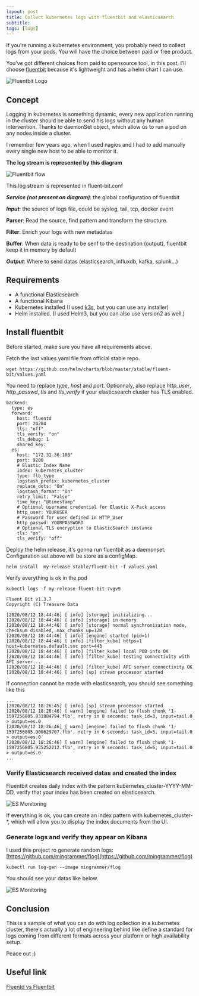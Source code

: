 ```yaml
---
layout: post
title: Collect kubernetes logs with fluentbit and elasticsearch
subtitle:
tags: [logs]
---
```


If you're running a kubernetes environment, you probably need to collect logs from your pods. You will have the choice between paid or free product.

You've got different choices from paid to opensource tool, in this post, I'll choose [fluentbit](https://docs.fluentbit.io/manual/) because it's lightweight and has a helm chart I can use.


![Fluentbit Logo](https://gblobscdn.gitbook.com/assets%2F-LKKSx-3LBTCtaHbg0gl%2F-M4M38npAHl6IlFGKh9v%2F-M4M3YtjaYgPpNf5qUfF%2Flogo_documentation_1.5.png?alt=media&token=2cfc26a7-9350-4fb3-bf67-2bed29ccff78)

## Concept

Logging in kubernetes is something dynamic, every new application running in the cluster should be able to send his logs without any human intervention. Thanks to daemonSet object, which allow us to run a pod on any nodes inside a cluster.

I remember few years ago, when I used nagios and I had to add manually every single new host to be able to monitor it.

**The log stream is represented by this diagram**

![Fluentbit flow](https://gblobscdn.gitbook.com/assets%2F-LKKSx-3LBTCtaHbg0gl%2F-LKKTm4Y55lytnFhqfG1%2F-LKKTwUrRtRcGfkhN7YV%2Flogging_pipeline_input.png?alt=media)


This log stream is represented in fluent-bit.conf

***Service (not present on diagram)***: the global configuration of fluentbit

***Input***: the source of logs file, could be syslog, tail, tcp, docker event

**Parser**: Read the source, find pattern and transform the structure.

**Filter**: Enrich your logs with new metadatas

**Buffer**: When data is ready to be senf to the destination (output), 
fluentbit keep it in memory by default

***Output***: Where to send datas (elasticsearch, influxdb, kafka, splunk...)
 
## Requirements

- A functional Elasticsearch
- A functional Kibana
- Kubernetes installed (I used [k3s](https://k3s.io/), but you can use any installer)
- Helm installed. (I used Helm3, but you can also use version2 as well.) 

## Install fluentbit 

Before started, make sure you have all requirements above.

Fetch the last values.yaml file from official stable repo.

```
wget https://github.com/helm/charts/blob/master/stable/fluent-bit/values.yaml
```

You need to replace *type*, *host* and *port*. Optionnaly, also replace *http_user*, *http_passwd*, *tls* and *tls_verify* if your elasticsearch cluster has TLS enabled.

```
backend:
  type: es
  forward:
    host: fluentd
    port: 24284
    tls: "off"
    tls_verify: "on"
    tls_debug: 1
    shared_key:
  es:
    host: "172.31.36.188"
    port: 9200
    # Elastic Index Name
    index: kubernetes_cluster
    type: flb_type
    logstash_prefix: kubernetes_cluster
    replace_dots: "On"
    logstash_format: "On"
    retry_limit: "False"
    time_key: "@timestamp"
    # Optional username credential for Elastic X-Pack access
    http_user: YOURUSER
    # Password for user defined in HTTP_User
    http_passwd: YOURPASSWORD
    # Optional TLS encryption to ElasticSearch instance
    tls: "on"
    tls_verify: "off"
```

Deploy the helm release, it's gonna run fluentbit as a daemonset. Configuration set above will be store as a configMap. 

```
helm install  my-release stable/fluent-bit -f values.yaml
```

Verify everything is ok in the pod

```
kubectl logs -f my-release-fluent-bit-7vgv9

Fluent Bit v1.3.7
Copyright (C) Treasure Data

[2020/08/12 18:44:46] [ info] [storage] initializing...
[2020/08/12 18:44:46] [ info] [storage] in-memory
[2020/08/12 18:44:46] [ info] [storage] normal synchronization mode, checksum disabled, max_chunks_up=128
[2020/08/12 18:44:46] [ info] [engine] started (pid=1)
[2020/08/12 18:44:46] [ info] [filter_kube] https=1 host=kubernetes.default.svc port=443
[2020/08/12 18:44:46] [ info] [filter_kube] local POD info OK
[2020/08/12 18:44:46] [ info] [filter_kube] testing connectivity with API server...
[2020/08/12 18:44:46] [ info] [filter_kube] API server connectivity OK
[2020/08/12 18:44:46] [ info] [sp] stream processor started

```

If connection cannot be made with elasticsearch, you should see something like this

```
...
[2020/08/12 18:26:45] [ info] [sp] stream processor started
[2020/08/12 18:26:46] [ warn] [engine] failed to flush chunk '1-1597256805.831884794.flb', retry in 8 seconds: task_id=3, input=tail.0 > output=es.0
[2020/08/12 18:26:46] [ warn] [engine] failed to flush chunk '1-1597256805.900629707.flb', retry in 6 seconds: task_id=5, input=tail.0 > output=es.0
[2020/08/12 18:26:46] [ warn] [engine] failed to flush chunk '1-1597256805.935252212.flb', retry in 9 seconds: task_id=6, input=tail.0 > output=es.0
...
```
### Verify Elasticsearch received datas and created the index

Fluentbit creates daily index with the pattern kubernetes_cluster-YYYY-MM-DD, verify that your index has been created on elasticsearch.

![ES Monitoring](https://github.com/ptran32/ptran32.github.io/blob/master/_posts/img/05-fluentbit-es.png?raw=true)

If everything is ok, you can create an index pattern with kubernetes_cluster-*, which will allow you to display the index documents from the UI.


### Generate logs and verify they appear on Kibana

I used this project ro generate random logs: [https://github.com/mingrammer/flog](https://github.com/mingrammer/flog)

```
kubectl run log-gen --image mingrammer/flog
```

You should see your datas like below.

![ES Monitoring](https://github.com/ptran32/ptran32.github.io/blob/master/_posts/img/06-fluentbit-es.png?raw=true)


## Conclusion

This is a sample of what you can do with log collection in a kubernetes cluster, there's actually a lot of engineering behind like define a standard for logs coming from different formats across your platform or high availability setup.

Peace out ;)

## Useful link

[Fluentd vs Fluentbit ](https://fluentbit.io/documentation/0.8/about/fluentd_and_fluentbit.html)
